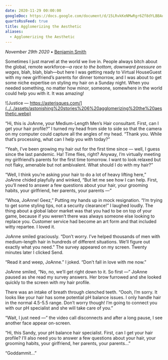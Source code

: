 ```yaml
---
date: 2020-11-29 00:00:00
googleDoc: https://docs.google.com/document/d/15LRvkKeNMwRgr6Zf8dYLBBAqhpBxIyLP_WBE16H-PCg/edit
quartsRssFeed: true
title: Agglomerizing the Aesthetic
aliases:
  - Agglomerizing the Aesthetic
---
```

*November 29th 2020* • [Benjamin Smith](https://bens.substack.com/)

Sometimes I just marvel at the world we live in. People always bitch about the global, remote workforce—*a race to the bottom, downward pressure on wages*, blah, blah, blah—but here I was getting ready to Virtual HouseGuest with my new girlfriend’s parents for dinner tomorrow, and I was about to get some niche expertise on styling my hair on a Sunday night. When you needed something, no matter how minor, someone, somewhere in the world could help you with it. It was amazing!

![Justice — https://asterisques.com/](../../assets/astonishing%20stories%206%20agglomerizing%20the%20aesthetic.webp)

“Hi, this is JoAnne, your Medium-Length Men’s Hair consultant. First, can I get your hair profile?” I turned my head from side to side so that the camera on my computer could capture all the angles of my head. “Thank you. While that’s processing, what can I help you with today?”

“Yeah, I’ve been growing my hair out for the first time since — well, I guess since the last pandemic. Ha! Time flies, right? Anyway, I’m virtually meeting my girlfriend’s parents for the first time tomorrow. I want to look relaxed but not flaky, amenable but not ambivalent. What should I do with my hair?”

“Well, I think you’re asking your hair to do a lot of heavy lifting here,” JoAnne chided playfully and winked, “But let me see how I can help. First, you’ll need to answer a few questions about your hair, your grooming habits, your girlfriend, her parents, your parents —”

“Whoa, JoAnne! Geez,” Putting my hands up in mock resignation. “I’m trying to get some styling tips, not a security clearance!”  I laughed loudly. The thing about a global labor market was that you had to be on top of your game, because if you weren’t there was always someone else looking to replace you. Customer service had become an art form and that included witty repartee. I loved it.

JoAnne smiled graciously. “Don’t worry. I’ve helped thousands of men with medium-length hair in hundreds of different situations. We’ll figure out exactly what you need.” The survey appeared on my screen. Twenty minutes later I clicked Send.  

“Read it and weep, JoAnne.” I joked. “Don’t fall in love with me now.”

JoAnne smiled, “No, no, we’ll get right down to it. So first —” JoAnne paused as she read my survey answers. Her brow furrowed and she looked quickly to the screen with my hair profile.

There was an intake of breath through clenched teeth. “Oooh, I’m sorry. It looks like your hair has some potential pH balance issues. I only handle hair in the normal 4.5-5.5 range. Don’t worry though! I’m going to connect you with our pH specialist and she will take care of you.”

“Wait, I just need —” the video call disconnects and after a long pause, I see another face appear on-screen.

“Hi, this Sandy, your pH balance hair specialist. First, can I get your hair profile? I’ll also need you to answer a few questions about your hair, your grooming habits, your girlfriend, her parents, your parents…”

“Goddammit…”
